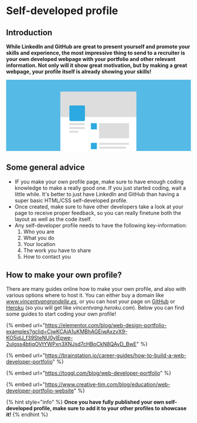 # Self-developed profile

## Introduction

**While LinkedIn and GitHub are great to present yourself and promote your skills and experience, the most impressive thing to send to a recruiter is your own developed webpage with your portfolio and other relevant information. Not only will it show great motivation, but by making a great webpage, your profile itself is already showing your skills!**

![](../../../.gitbook/assets/twitter-profile-image.png)

## Some general advice

* IF you make your own profile page, make sure to have enough coding knowledge to make a really good one. If you just started coding, wait a little while. It's better to just have LinkedIn and GitHub than having a super basic HTML/CSS self-developed profile.&#x20;
* Once created, make sure to have other developers take a look at your page to receive proper feedback, so you can really finetune both the layout as well as the code itself.
* Any self-developer profile needs to have the following key-information:
  1. Who you are
  2. What you do
  3. Your location
  4. The work you have to share
  5. How to contact you&#x20;

## How to make your own profile?

There are many guides online how to make your own profile, and also with various options where to host it. You can either buy a domain like _www.vincentvangrondelle.es_, or you can host your page on [GitHub](https://github.com/) or [Heroku](https://www.heroku.com/) (so you will get like _vincentvang.heroku.com_). Below you can find some guides to start coding your own profile!

{% embed url="https://elementor.com/blog/web-design-portfolio-examples?gclid=CjwKCAiA1uKMBhAGEiwAxzvX9-KO5idJ_f39SteNU0yIEpwe-2uIgss4btjqOVtYWPxn3XNJsd7cHBoCkN8QAvD_BwE" %}

{% embed url="https://brainstation.io/career-guides/how-to-build-a-web-developer-portfolio" %}

{% embed url="https://toggl.com/blog/web-developer-portfolio" %}

{% embed url="https://www.creative-tim.com/blog/education/web-developer-portfolio-website" %}

{% hint style="info" %}
**Once you have fully published your own self-developed profile, make sure to add it to your other profiles to showcase it!**
{% endhint %}
